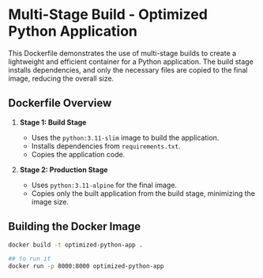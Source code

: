 # Multi-Stage Build - Optimized Python Application

This Dockerfile demonstrates the use of multi-stage builds to create a lightweight and efficient container for a Python application. The build stage installs dependencies, and only the necessary files are copied to the final image, reducing the overall size.

## Dockerfile Overview

1. **Stage 1: Build Stage**
   - Uses the `python:3.11-slim` image to build the application.
   - Installs dependencies from `requirements.txt`.
   - Copies the application code.

2. **Stage 2: Production Stage**
   - Uses `python:3.11-alpine` for the final image.
   - Copies only the built application from the build stage, minimizing the image size.

## Building the Docker Image

```bash
docker build -t optimized-python-app .

## to run it
docker run -p 8000:8000 optimized-python-app
